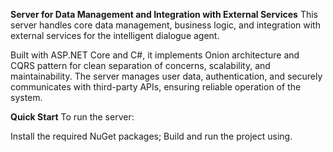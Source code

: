 **Server for Data Management and Integration with External Services**
This server handles core data management, business logic, and integration with external services for the intelligent dialogue agent.

Built with ASP.NET Core and C#, it implements Onion architecture and CQRS pattern for clean separation of concerns, scalability, and maintainability. The server manages user data, authentication, and securely communicates with third-party APIs, ensuring reliable operation of the system.

**Quick Start**
To run the server:

Install the required NuGet packages;
Build and run the project using.
